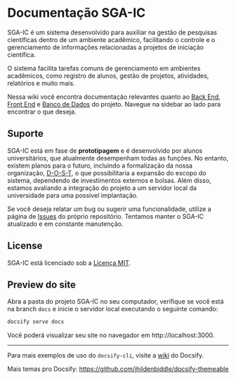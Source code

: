 # Documentação SGA-IC

SGA-IC é um sistema desenvolvido para auxiliar na gestão de pesquisas científicas dentro de um ambiente acadêmico, facilitando o controle e o gerenciamento de informações relacionadas a projetos de iniciação científica.

O sistema facilita tarefas comuns de gerenciamento em ambientes acadêmicos, como registro de alunos, gestão de projetos, atividades, relatórios e muito mais.

Nessa wiki você encontra documentação relevantes quanto ao [Back End](backend.md), [Front End](frontend.md) e [Banco de Dados](db.md) do projeto. Navegue na sidebar ao lado para encontrar o que deseja.

## Suporte
SGA-IC está em fase de **prototipagem** e é desenvolvido por alunos universitários, que atualmente desempenham todas as funções. No entanto, existem planos para o futuro, incluindo a formalização da nossa organização, [D-O-S-T](https://github.com/D-O-S-T), o que possibilitaria a expansão do escopo do sistema, dependendo de investimentos externos e bolsas. Além disso, estamos avaliando a integração do projeto a um servidor local da universidade para uma possível implantação.

Se você deseja relatar um bug ou sugerir uma funcionalidade, utilize a página de [Issues](https://github.com/D-O-S-T/sgaic/issues) do próprio repositório. Tentamos manter o SGA-IC atualizado e em constante manutenção.

## License
SGA-IC está licenciado sob a [Licença MIT](https://github.com/D-O-S-T/sgaic/blob/main/LICENSE.txt).

## Preview do site
Abra a pasta do projeto SGA-IC no seu computador, verifique se você está na branch `docs` e inicie o servidor local executando o seguinte comando:

```bash
docsify serve docs
```

Você poderá visualizar seu site no navegador em http://localhost:3000.

---
Para mais exemplos de uso do `docsify-cli`, visite a [wiki](https://docsify.js.org/) do Docsify.

Mais temas pro Docsify: https://github.com/jhildenbiddle/docsify-themeable